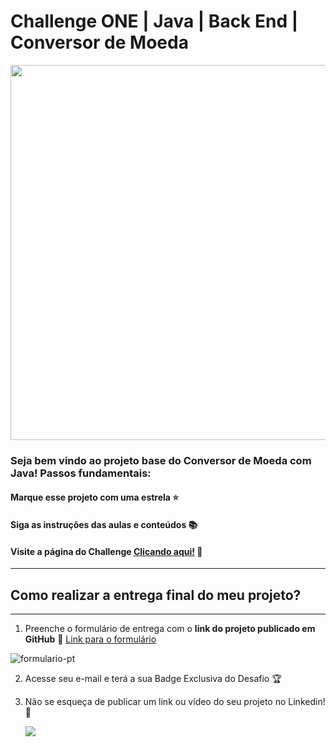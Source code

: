 # Challenge ONE | Java | Back End | Conversor de Moeda

<p align="center" >
     <img width="600" heigth="600" src="https://user-images.githubusercontent.com/91544872/163815902-db1c4e2d-a6e8-4f9b-85fa-757fd0bda39c.png">
</p>

### Seja bem vindo ao projeto base do Conversor de Moeda com Java! Passos fundamentais:

#### Marque esse projeto com uma estrela ⭐
#### Siga as instruções das aulas e conteúdos 📚
#### Visite a página do Challenge [Clicando aqui!](https://www.alura.com.br/challenges/oracle-one-back-end/conversordemoedas) 📃
---

## Como realizar a entrega final do meu projeto?
---

1) Preenche o formulário de entrega com o **link do projeto publicado em GitHub**
🔹 [Link para o formulário](https://lp.alura.com.br/alura-latam-entrega-challenge-one-portugues-back-end)

![formulario-pt](https://user-images.githubusercontent.com/91544872/218745409-d270d24a-1430-496a-b509-55c33838431d.png)

2) Acesse seu e-mail e terá a sua Badge Exclusiva do Desafio 🏆
3) Não se esqueça de publicar um link ou vídeo do seu projeto no Linkedin! 🏁

    <a href="https://www.linkedin.com/company/alura-latam/mycompany/" target="_blank"><img src="https://img.shields.io/badge/-LinkedIn-%230077B5?style=for-the-badge&logo=linkedin&logoColor=white" target="_blank"></a>    
